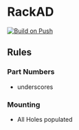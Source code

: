 # RackAD

[![Build on Push](https://github.com/veggielane/rackad/actions/workflows/build-on-push.yml/badge.svg)](https://github.com/veggielane/rackad/actions/workflows/build-on-push.yml)

## Rules

### Part Numbers
 * underscores

### Mounting
 - All Holes populated
